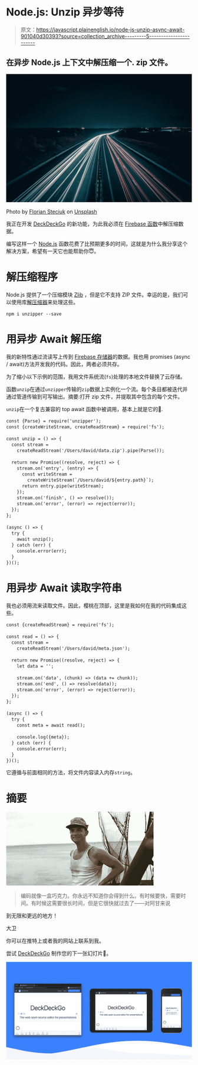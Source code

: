 # Node.js: Unzip 异步等待

> 原文：<https://javascript.plainenglish.io/node-js-unzip-async-await-901040d30393?source=collection_archive---------5----------------------->

## 在异步 Node.js 上下文中解压缩一个. zip 文件。

![](img/b51e1be77707d1331575abf92df48a87.png)

Photo by [Florian Steciuk](https://unsplash.com/@flo_stk?utm_source=unsplash&utm_medium=referral&utm_content=creditCopyText) on [Unsplash](/s/photos/highway?utm_source=unsplash&utm_medium=referral&utm_content=creditCopyText)

我正在开发 [DeckDeckGo](https://deckdeckgo.com) 的新功能，为此我必须在 [Firebase 函数](https://firebase.google.com/docs/functions)中解压缩数据。

编写这样一个 [Node.js](https://nodejs.org/) 函数花费了比预期更多的时间，这就是为什么我分享这个解决方案，希望有一天它也能帮助你😇。

# 解压缩程序

Node.js 提供了一个压缩模块 [Zlib](https://nodejs.org/api/zlib.html) ，但是它不支持 ZIP 文件。幸运的是，我们可以使用库[解压缩器](https://github.com/ZJONSSON/node-unzipper)来处理这些。

```
npm i unzipper --save
```

# 用异步 Await 解压缩

我的新特性通过流读写上传到 [Firebase 存储器](https://firebase.google.com/docs/storage)的数据。我也用 promises (async / await)方法开发我的代码。因此，两者必须共存。

为了缩小以下示例的范围，我用文件系统流(`fs`)处理的本地文件替换了云存储。

函数`unzip`在通过`unzipper`传输的`zip`数据上实例化一个流。每个条目都被迭代并通过管道传输到可写输出。摘要:打开 zip 文件，并提取其中包含的每个文件。

`unzip`在一个复古兼容的 top await 函数中被调用，基本上就是它的🥳.

```
const {Parse} = require('unzipper');
const {createWriteStream, createReadStream} = require('fs');

const unzip = () => {
  const stream = 
    createReadStream('/Users/david/data.zip').pipe(Parse());

  return new Promise((resolve, reject) => {
    stream.on('entry', (entry) => {
      const writeStream = 
        createWriteStream(`/Users/david/${entry.path}`);
      return entry.pipe(writeStream);
    });
    stream.on('finish', () => resolve());
    stream.on('error', (error) => reject(error));
  });
};

(async () => {
  try {
    await unzip();
  } catch (err) {
    console.error(err);
  }
})();
```

# 用异步 Await 读取字符串

我也必须用流来读取文件。因此，樱桃在顶部，这里是我如何在我的代码集成这些。

```
const {createReadStream} = require('fs');

const read = () => {
  const stream = 
    createReadStream('/Users/david/meta.json');

  return new Promise((resolve, reject) => {
    let data = '';

    stream.on('data', (chunk) => (data += chunk));
    stream.on('end', () => resolve(data));
    stream.on('error', (error) => reject(error));
  });
};

(async () => {
  try {
    const meta = await read();

    console.log({meta});
  } catch (err) {
    console.error(err);
  }
})();
```

它遵循与前面相同的方法，将文件内容读入内存`string`。

# 摘要

![](img/49f06bcb32d187d378e9131e1d5d5e18.png)

> 编码就像一盒巧克力。你永远不知道你会得到什么。有时候要快，需要时间。有时候这需要很长时间，但是它很快就过去了——对阿甘来说

到无限和更远的地方！

大卫

你可以在推特上或者我的网站上联系到我。

尝试 [DeckDeckGo](https://deckdeckgo.com/) 制作您的下一张幻灯片🤟。

[![](img/60715bd16846fb2485281256d8cf3a98.png)](https://deckdeckgo.com)